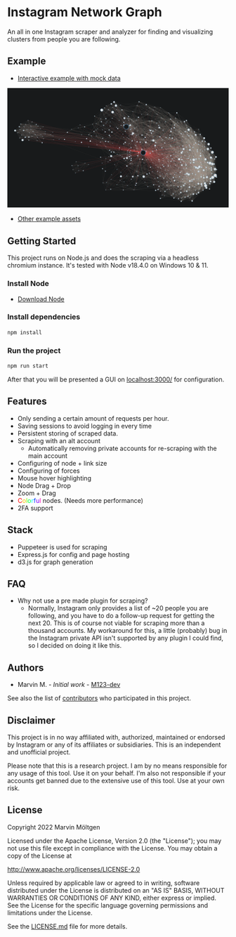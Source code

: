 # Instagram Network Graph

An all in one Instagram scraper and analyzer for finding and visualizing clusters from people you are following.

## Example

* [Interactive example with mock data](https://m123-dev.github.io/instagramNetworkGraph/graph.html?mock_version=true)

![Example cluster](/assets/Cluster_dark.png?raw=true "Optional Title")

* [Other example assets](/assets/)

## Getting Started

This project runs on Node.js and does the scraping via a headless chromium instance. It's tested with Node v18.4.0 on Windows 10 & 11.

### Install Node

* [Download Node](https://nodejs.org/en/download/)

### Install dependencies

``` bash
npm install
```

### Run the project

``` bash
npm run start
```

After that you will be presented a GUI on [localhost:3000/](http://localhost:3000/config) for configuration.

## Features

* Only sending a certain amount of requests per hour.
* Saving sessions to avoid logging in every time
* Persistent storing of scraped data.
* Scraping with an alt account
  * Automatically removing private accounts for re-scraping with the main account
* Configuring of node + link size
* Configuring of forces
* Mouse hover highlighting
* Node Drag + Drop
* Zoom + Drag
* <span style="color:#FF0000">C</span><span style="color:#FFBF00">o</span><span style="color:#80FF00">l</span><span style="color:#00FF40">o</span><span style="color:#00FFFF">r</span><span style="color:#0040FF">f</span><span style="color:#7F00FF">u</span><span style="color:#FF00BF">l</span> nodes. (Needs more performance)
* 2FA support

## Stack

* Puppeteer is used for scraping
* Express.js for config and page hosting
* d3.js for graph generation

## FAQ

* Why not use a pre made plugin for scraping?
  * Normally, Instagram only provides a list of ~20 people you are following, and you have to do a follow-up request for getting the next 20. This is of course not viable for scraping more than a thousand accounts. My workaround for this, a little (probably) bug in the Instagram private API isn't supported by any plugin I could find, so I decided on doing it like this.

## Authors

* Marvin M. - *Initial work* - [M123-dev](https://github.com/M123-dev)

See also the list of [contributors](https://github.com/your/repository/contributors) who
participated in this project.

## Disclaimer

This project is in no way affiliated with, authorized, maintained or endorsed by Instagram or any of its affiliates or subsidiaries. This is an independent and unofficial project.

Please note that this is a research project. I am by no means responsible for any usage of this tool. Use it on your behalf. I'm also not responsible if your accounts get banned due to the extensive use of this tool. Use at your own risk.

## License

   Copyright 2022 Marvin Möltgen

   Licensed under the Apache License, Version 2.0 (the "License");
   you may not use this file except in compliance with the License.
   You may obtain a copy of the License at

   <http://www.apache.org/licenses/LICENSE-2.0>

   Unless required by applicable law or agreed to in writing, software
   distributed under the License is distributed on an "AS IS" BASIS,
   WITHOUT WARRANTIES OR CONDITIONS OF ANY KIND, either express or implied.
   See the License for the specific language governing permissions and
   limitations under the License.

   See the [LICENSE.md](LICENSE.md) file for more details.
